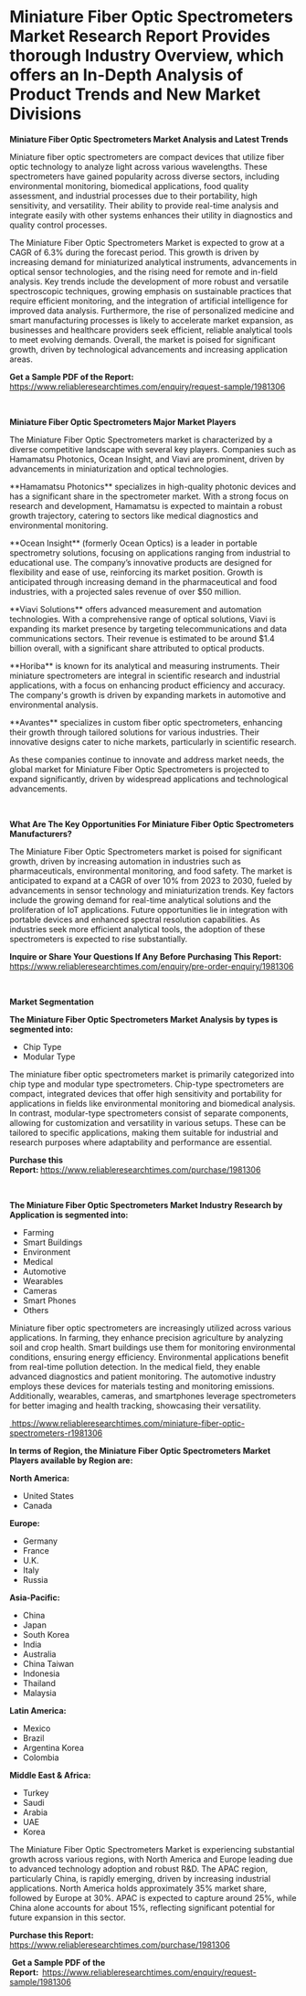 <p><h1>Miniature Fiber Optic Spectrometers Market Research Report Provides thorough Industry Overview, which offers an In-Depth Analysis of Product Trends and New Market Divisions</h1></p><p><strong>Miniature Fiber Optic Spectrometers Market Analysis and Latest Trends</strong></p>
<p><p>Miniature fiber optic spectrometers are compact devices that utilize fiber optic technology to analyze light across various wavelengths. These spectrometers have gained popularity across diverse sectors, including environmental monitoring, biomedical applications, food quality assessment, and industrial processes due to their portability, high sensitivity, and versatility. Their ability to provide real-time analysis and integrate easily with other systems enhances their utility in diagnostics and quality control processes.</p><p>The Miniature Fiber Optic Spectrometers Market is expected to grow at a CAGR of 6.3% during the forecast period. This growth is driven by increasing demand for miniaturized analytical instruments, advancements in optical sensor technologies, and the rising need for remote and in-field analysis. Key trends include the development of more robust and versatile spectroscopic techniques, growing emphasis on sustainable practices that require efficient monitoring, and the integration of artificial intelligence for improved data analysis. Furthermore, the rise of personalized medicine and smart manufacturing processes is likely to accelerate market expansion, as businesses and healthcare providers seek efficient, reliable analytical tools to meet evolving demands. Overall, the market is poised for significant growth, driven by technological advancements and increasing application areas.</p></p>
<p><strong>Get a Sample PDF of the Report:&nbsp;</strong> <a href="https://www.reliableresearchtimes.com/enquiry/request-sample/1981306?utm_campaign=3298&utm_medium=2&utm_source=Github&utm_content=ia&utm_term=16042025&utm_id=miniature-fiber-optic-spectrometers">https://www.reliableresearchtimes.com/enquiry/request-sample/1981306</a></p>
<p>&nbsp;</p>
<p><strong>Miniature Fiber Optic Spectrometers Major Market Players</strong></p>
<p><p>The Miniature Fiber Optic Spectrometers market is characterized by a diverse competitive landscape with several key players. Companies such as Hamamatsu Photonics, Ocean Insight, and Viavi are prominent, driven by advancements in miniaturization and optical technologies.</p><p>**Hamamatsu Photonics** specializes in high-quality photonic devices and has a significant share in the spectrometer market. With a strong focus on research and development, Hamamatsu is expected to maintain a robust growth trajectory, catering to sectors like medical diagnostics and environmental monitoring. </p><p>**Ocean Insight** (formerly Ocean Optics) is a leader in portable spectrometry solutions, focusing on applications ranging from industrial to educational use. The company’s innovative products are designed for flexibility and ease of use, reinforcing its market position. Growth is anticipated through increasing demand in the pharmaceutical and food industries, with a projected sales revenue of over $50 million.</p><p>**Viavi Solutions** offers advanced measurement and automation technologies. With a comprehensive range of optical solutions, Viavi is expanding its market presence by targeting telecommunications and data communications sectors. Their revenue is estimated to be around $1.4 billion overall, with a significant share attributed to optical products.</p><p>**Horiba** is known for its analytical and measuring instruments. Their miniature spectrometers are integral in scientific research and industrial applications, with a focus on enhancing product efficiency and accuracy. The company's growth is driven by expanding markets in automotive and environmental analysis.</p><p>**Avantes** specializes in custom fiber optic spectrometers, enhancing their growth through tailored solutions for various industries. Their innovative designs cater to niche markets, particularly in scientific research. </p><p>As these companies continue to innovate and address market needs, the global market for Miniature Fiber Optic Spectrometers is projected to expand significantly, driven by widespread applications and technological advancements.</p></p>
<p>&nbsp;</p>
<p><strong>What Are The Key Opportunities For Miniature Fiber Optic Spectrometers Manufacturers?</strong></p>
<p><p>The Miniature Fiber Optic Spectrometers market is poised for significant growth, driven by increasing automation in industries such as pharmaceuticals, environmental monitoring, and food safety. The market is anticipated to expand at a CAGR of over 10% from 2023 to 2030, fueled by advancements in sensor technology and miniaturization trends. Key factors include the growing demand for real-time analytical solutions and the proliferation of IoT applications. Future opportunities lie in integration with portable devices and enhanced spectral resolution capabilities. As industries seek more efficient analytical tools, the adoption of these spectrometers is expected to rise substantially.</p></p>
<p><strong>Inquire or Share Your Questions If Any Before Purchasing This Report:</strong> <a href="https://www.reliableresearchtimes.com/enquiry/pre-order-enquiry/1981306?utm_campaign=3298&utm_medium=2&utm_source=Github&utm_content=ia&utm_term=16042025&utm_id=miniature-fiber-optic-spectrometers">https://www.reliableresearchtimes.com/enquiry/pre-order-enquiry/1981306</a></p>
<p>&nbsp;</p>
<p><strong>Market Segmentation</strong></p>
<p><strong>The Miniature Fiber Optic Spectrometers Market Analysis by types is segmented into:</strong></p>
<p><ul><li>Chip Type</li><li>Modular Type</li></ul></p>
<p><p>The miniature fiber optic spectrometers market is primarily categorized into chip type and modular type spectrometers. Chip-type spectrometers are compact, integrated devices that offer high sensitivity and portability for applications in fields like environmental monitoring and biomedical analysis. In contrast, modular-type spectrometers consist of separate components, allowing for customization and versatility in various setups. These can be tailored to specific applications, making them suitable for industrial and research purposes where adaptability and performance are essential.</p></p>
<p><strong>Purchase this Report:&nbsp;</strong><a href="https://www.reliableresearchtimes.com/purchase/1981306?utm_campaign=3298&utm_medium=2&utm_source=Github&utm_content=ia&utm_term=16042025&utm_id=miniature-fiber-optic-spectrometers">https://www.reliableresearchtimes.com/purchase/1981306</a></p>
<p>&nbsp;</p>
<p><strong>The Miniature Fiber Optic Spectrometers Market Industry Research by Application is segmented into:</strong></p>
<p><ul><li>Farming</li><li>Smart Buildings</li><li>Environment</li><li>Medical</li><li>Automotive</li><li>Wearables</li><li>Cameras</li><li>Smart Phones</li><li>Others</li></ul></p>
<p><p>Miniature fiber optic spectrometers are increasingly utilized across various applications. In farming, they enhance precision agriculture by analyzing soil and crop health. Smart buildings use them for monitoring environmental conditions, ensuring energy efficiency. Environmental applications benefit from real-time pollution detection. In the medical field, they enable advanced diagnostics and patient monitoring. The automotive industry employs these devices for materials testing and monitoring emissions. Additionally, wearables, cameras, and smartphones leverage spectrometers for better imaging and health tracking, showcasing their versatility.</p></p>
<p><a href="https://www.reliableresearchtimes.com/miniature-fiber-optic-spectrometers-r1981306?utm_campaign=3298&utm_medium=2&utm_source=Github&utm_content=ia&utm_term=16042025&utm_id=miniature-fiber-optic-spectrometers">&nbsp;https://www.reliableresearchtimes.com/miniature-fiber-optic-spectrometers-r1981306</a></p>
<p><strong>In terms of Region, the Miniature Fiber Optic Spectrometers Market Players available by Region are:</strong></p>
<p>
    <p> <strong> North America: </strong>
        <ul>
            <li>United States</li>
            <li>Canada</li>
        </ul>
        </p> 
    <p> <strong> Europe: </strong>
        <ul>
            <li>Germany</li>
            <li>France</li>
            <li>U.K.</li>
            <li>Italy</li>
            <li>Russia</li>
        </ul>
        </p> 
    <p> <strong> Asia-Pacific: </strong>
        <ul>
            <li>China</li>
            <li>Japan</li>
            <li>South Korea</li>
            <li>India</li>
            <li>Australia</li>
            <li>China Taiwan</li>
            <li>Indonesia</li>
            <li>Thailand</li>
            <li>Malaysia</li>
        </ul>
        </p> 
    <p> <strong> Latin America: </strong>
        <ul>
            <li>Mexico</li>
            <li>Brazil</li>
            <li>Argentina Korea</li>
            <li>Colombia</li>
        </ul>
        </p> 
    <p> <strong> Middle East & Africa: </strong>
        <ul>
            <li>Turkey</li>
            <li>Saudi</li>
            <li>Arabia</li>
            <li>UAE</li>
            <li>Korea</li>
        </ul>
    </p>
    </p>
<p><p>The Miniature Fiber Optic Spectrometers Market is experiencing substantial growth across various regions, with North America and Europe leading due to advanced technology adoption and robust R&D. The APAC region, particularly China, is rapidly emerging, driven by increasing industrial applications. North America holds approximately 35% market share, followed by Europe at 30%. APAC is expected to capture around 25%, while China alone accounts for about 15%, reflecting significant potential for future expansion in this sector.</p></p>
<p><strong>Purchase this Report: </strong><a href="https://www.reliableresearchtimes.com/purchase/1981306?utm_campaign=3298&utm_medium=2&utm_source=Github&utm_content=ia&utm_term=16042025&utm_id=miniature-fiber-optic-spectrometers">https://www.reliableresearchtimes.com/purchase/1981306</a></p>
<p>&nbsp;<strong>Get a Sample PDF of the Report:&nbsp;&nbsp;</strong><a href="https://www.reliableresearchtimes.com/enquiry/request-sample/1981306?utm_campaign=3298&utm_medium=2&utm_source=Github&utm_content=ia&utm_term=16042025&utm_id=miniature-fiber-optic-spectrometers">https://www.reliableresearchtimes.com/enquiry/request-sample/1981306</a></p>
<p><strong></strong></p>
<p><p></p><p></p><p></p></p>